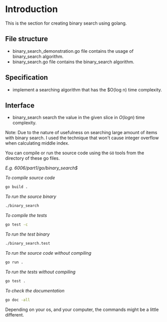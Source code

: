 # Introduction

This is the section for creating binary search using golang.

## File structure
- binary_search_demonstration.go file contains the usage of binary_search algorithm.
- binary_search.go file contains the binary_search algorithm.

## Specification

- implement a searching algorithm that has the $O(log n) time complexity.

## Interface
- binary_search search the value in the given slice in $O(log n)$ time complexity.

Note: Due to the nature of usefulness on searching large amount of items with binary search. I used the technique that won't cause integer overflow when calculating middle index.

You can compile or run the source code using the `GO` tools from the directory of these go files.

*E.g. 6006/part1/go/binary_search$*

*To compile source code*
```bash
go build .
```
*To run the source binary*
```bash
./binary_search
```

*To compile the tests*
```bash
go test -c
```
*To run the test binary*
```bash
./binary_search.test
```

*To run the source code without compiling*
```bash
go run .
```

*To run the tests without compiling*
```bash
go test .
```

*To check the documentation*
```bash
go doc -all
```
Depending on your os, and your computer, the commands might be a little different.
